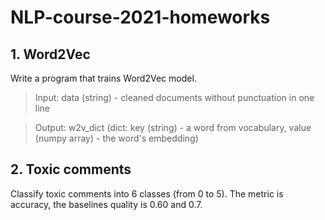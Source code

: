 # NLP-course-2021-homeworks

## 1. Word2Vec
Write a program that trains Word2Vec model. 
>Input: data (string) - cleaned documents without punctuation in one line

>Output: w2v_dict (dict: key (string) - a word from vocabulary, value (numpy array) - the word's embedding)

## 2. Toxic comments
Classify toxic comments into 6 classes (from 0 to 5). The metric is accuracy, the baselines quality is 0.60 and 0.7.
